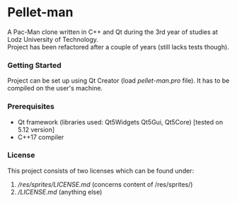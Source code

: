 # Pellet-man

A Pac-Man clone written in C++ and Qt during the 3rd year of studies at Lodz University of Technology.  
Project has been refactored after a couple of years (still lacks tests though).

### Getting Started

Project can be set up using Qt Creator (load *pellet-man.pro* file).
It has to be compiled on the user's machine.

### Prerequisites

- Qt framework (libraries used: Qt5Widgets Qt5Gui, Qt5Core) [tested on 5.12 version]
- C++17 compiler

### License

This project consists of two licenses which can be found under:
1. */res/sprites/LICENSE.md* (concerns content of /res/sprites/)
2. */LICENSE.md* (anything else)
